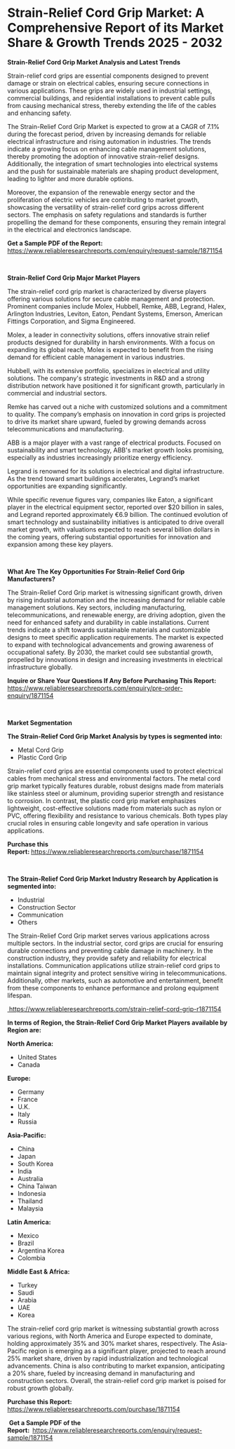 <p><h1>Strain-Relief Cord Grip Market: A Comprehensive Report of its Market Share & Growth Trends 2025 - 2032</h1></p><p><strong>Strain-Relief Cord Grip Market Analysis and Latest Trends</strong></p>
<p><p>Strain-relief cord grips are essential components designed to prevent damage or strain on electrical cables, ensuring secure connections in various applications. These grips are widely used in industrial settings, commercial buildings, and residential installations to prevent cable pulls from causing mechanical stress, thereby extending the life of the cables and enhancing safety.</p><p>The Strain-Relief Cord Grip Market is expected to grow at a CAGR of 7.1% during the forecast period, driven by increasing demands for reliable electrical infrastructure and rising automation in industries. The trends indicate a growing focus on enhancing cable management solutions, thereby promoting the adoption of innovative strain-relief designs. Additionally, the integration of smart technologies into electrical systems and the push for sustainable materials are shaping product development, leading to lighter and more durable options.</p><p>Moreover, the expansion of the renewable energy sector and the proliferation of electric vehicles are contributing to market growth, showcasing the versatility of strain-relief cord grips across different sectors. The emphasis on safety regulations and standards is further propelling the demand for these components, ensuring they remain integral in the electrical and electronics landscape.</p></p>
<p><strong>Get a Sample PDF of the Report:&nbsp;</strong> <a href="https://www.reliableresearchreports.com/enquiry/request-sample/1871154?utm_campaign=3567&utm_medium=2&utm_source=Github&utm_content=ia&utm_term=12042025&utm_id=strain-relief-cord-grip">https://www.reliableresearchreports.com/enquiry/request-sample/1871154</a></p>
<p>&nbsp;</p>
<p><strong>Strain-Relief Cord Grip Major Market Players</strong></p>
<p><p>The strain-relief cord grip market is characterized by diverse players offering various solutions for secure cable management and protection. Prominent companies include Molex, Hubbell, Remke, ABB, Legrand, Halex, Arlington Industries, Leviton, Eaton, Pendant Systems, Emerson, American Fittings Corporation, and Sigma Engineered.</p><p>Molex, a leader in connectivity solutions, offers innovative strain relief products designed for durability in harsh environments. With a focus on expanding its global reach, Molex is expected to benefit from the rising demand for efficient cable management in various industries.</p><p>Hubbell, with its extensive portfolio, specializes in electrical and utility solutions. The company's strategic investments in R&D and a strong distribution network have positioned it for significant growth, particularly in commercial and industrial sectors.</p><p>Remke has carved out a niche with customized solutions and a commitment to quality. The company’s emphasis on innovation in cord grips is projected to drive its market share upward, fueled by growing demands across telecommunications and manufacturing.</p><p>ABB is a major player with a vast range of electrical products. Focused on sustainability and smart technology, ABB's market growth looks promising, especially as industries increasingly prioritize energy efficiency.</p><p>Legrand is renowned for its solutions in electrical and digital infrastructure. As the trend toward smart buildings accelerates, Legrand’s market opportunities are expanding significantly.</p><p>While specific revenue figures vary, companies like Eaton, a significant player in the electrical equipment sector, reported over $20 billion in sales, and Legrand reported approximately €6.9 billion. The continued evolution of smart technology and sustainability initiatives is anticipated to drive overall market growth, with valuations expected to reach several billion dollars in the coming years, offering substantial opportunities for innovation and expansion among these key players.</p></p>
<p>&nbsp;</p>
<p><strong>What Are The Key Opportunities For Strain-Relief Cord Grip Manufacturers?</strong></p>
<p><p>The Strain-Relief Cord Grip market is witnessing significant growth, driven by rising industrial automation and the increasing demand for reliable cable management solutions. Key sectors, including manufacturing, telecommunications, and renewable energy, are driving adoption, given the need for enhanced safety and durability in cable installations. Current trends indicate a shift towards sustainable materials and customizable designs to meet specific application requirements. The market is expected to expand with technological advancements and growing awareness of occupational safety. By 2030, the market could see substantial growth, propelled by innovations in design and increasing investments in electrical infrastructure globally.</p></p>
<p><strong>Inquire or Share Your Questions If Any Before Purchasing This Report:</strong> <a href="https://www.reliableresearchreports.com/enquiry/pre-order-enquiry/1871154?utm_campaign=3567&utm_medium=2&utm_source=Github&utm_content=ia&utm_term=12042025&utm_id=strain-relief-cord-grip">https://www.reliableresearchreports.com/enquiry/pre-order-enquiry/1871154</a></p>
<p>&nbsp;</p>
<p><strong>Market Segmentation</strong></p>
<p><strong>The Strain-Relief Cord Grip Market Analysis by types is segmented into:</strong></p>
<p><ul><li>Metal Cord Grip</li><li>Plastic Cord Grip</li></ul></p>
<p><p>Strain-relief cord grips are essential components used to protect electrical cables from mechanical stress and environmental factors. The metal cord grip market typically features durable, robust designs made from materials like stainless steel or aluminum, providing superior strength and resistance to corrosion. In contrast, the plastic cord grip market emphasizes lightweight, cost-effective solutions made from materials such as nylon or PVC, offering flexibility and resistance to various chemicals. Both types play crucial roles in ensuring cable longevity and safe operation in various applications.</p></p>
<p><strong>Purchase this Report:&nbsp;</strong><a href="https://www.reliableresearchreports.com/purchase/1871154?utm_campaign=3567&utm_medium=2&utm_source=Github&utm_content=ia&utm_term=12042025&utm_id=strain-relief-cord-grip">https://www.reliableresearchreports.com/purchase/1871154</a></p>
<p>&nbsp;</p>
<p><strong>The Strain-Relief Cord Grip Market Industry Research by Application is segmented into:</strong></p>
<p><ul><li>Industrial</li><li>Construction Sector</li><li>Communication</li><li>Others</li></ul></p>
<p><p>The Strain-Relief Cord Grip market serves various applications across multiple sectors. In the industrial sector, cord grips are crucial for ensuring durable connections and preventing cable damage in machinery. In the construction industry, they provide safety and reliability for electrical installations. Communication applications utilize strain-relief cord grips to maintain signal integrity and protect sensitive wiring in telecommunications. Additionally, other markets, such as automotive and entertainment, benefit from these components to enhance performance and prolong equipment lifespan.</p></p>
<p><a href="https://www.reliableresearchreports.com/strain-relief-cord-grip-r1871154?utm_campaign=3567&utm_medium=2&utm_source=Github&utm_content=ia&utm_term=12042025&utm_id=strain-relief-cord-grip">&nbsp;https://www.reliableresearchreports.com/strain-relief-cord-grip-r1871154</a></p>
<p><strong>In terms of Region, the Strain-Relief Cord Grip Market Players available by Region are:</strong></p>
<p>
    <p> <strong> North America: </strong>
        <ul>
            <li>United States</li>
            <li>Canada</li>
        </ul>
        </p> 
    <p> <strong> Europe: </strong>
        <ul>
            <li>Germany</li>
            <li>France</li>
            <li>U.K.</li>
            <li>Italy</li>
            <li>Russia</li>
        </ul>
        </p> 
    <p> <strong> Asia-Pacific: </strong>
        <ul>
            <li>China</li>
            <li>Japan</li>
            <li>South Korea</li>
            <li>India</li>
            <li>Australia</li>
            <li>China Taiwan</li>
            <li>Indonesia</li>
            <li>Thailand</li>
            <li>Malaysia</li>
        </ul>
        </p> 
    <p> <strong> Latin America: </strong>
        <ul>
            <li>Mexico</li>
            <li>Brazil</li>
            <li>Argentina Korea</li>
            <li>Colombia</li>
        </ul>
        </p> 
    <p> <strong> Middle East & Africa: </strong>
        <ul>
            <li>Turkey</li>
            <li>Saudi</li>
            <li>Arabia</li>
            <li>UAE</li>
            <li>Korea</li>
        </ul>
    </p>
    </p>
<p><p>The strain-relief cord grip market is witnessing substantial growth across various regions, with North America and Europe expected to dominate, holding approximately 35% and 30% market shares, respectively. The Asia-Pacific region is emerging as a significant player, projected to reach around 25% market share, driven by rapid industrialization and technological advancements. China is also contributing to market expansion, anticipating a 20% share, fueled by increasing demand in manufacturing and construction sectors. Overall, the strain-relief cord grip market is poised for robust growth globally.</p></p>
<p><strong>Purchase this Report: </strong><a href="https://www.reliableresearchreports.com/purchase/1871154?utm_campaign=3567&utm_medium=2&utm_source=Github&utm_content=ia&utm_term=12042025&utm_id=strain-relief-cord-grip">https://www.reliableresearchreports.com/purchase/1871154</a></p>
<p>&nbsp;<strong>Get a Sample PDF of the Report:&nbsp;&nbsp;</strong><a href="https://www.reliableresearchreports.com/enquiry/request-sample/1871154?utm_campaign=3567&utm_medium=2&utm_source=Github&utm_content=ia&utm_term=12042025&utm_id=strain-relief-cord-grip">https://www.reliableresearchreports.com/enquiry/request-sample/1871154</a></p>
<p><strong></strong></p>
<p><p></p><p></p><p></p></p>
